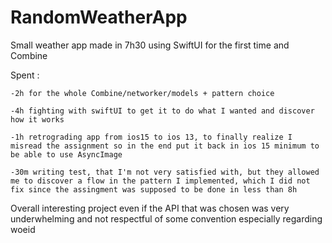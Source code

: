 # RandomWeatherApp
Small weather app made in 7h30  using SwiftUI for the first time and Combine

Spent :

    -2h for the whole Combine/networker/models + pattern choice
  
    -4h fighting with swiftUI to get it to do what I wanted and discover how it works
  
    -1h retrograding app from ios15 to ios 13, to finally realize I misread the assignment so in the end put it back in ios 15 minimum to be able to use AsyncImage
  
    -30m writing test, that I'm not very satisfied with, but they allowed me to discover a flow in the pattern I implemented, which I did not fix since the assingment was supposed to be done in less than 8h
  
  
Overall interesting project even if the API that was chosen was very underwhelming and not respectful of some convention especially regarding woeid
